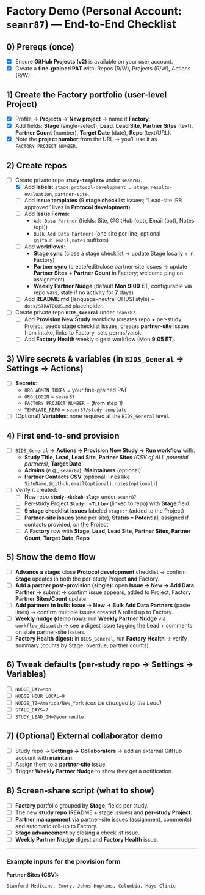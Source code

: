 # Factory Demo (Personal Account: `seanr87`) — End-to-End Checklist

## 0) Prereqs (once)
- [x] Ensure **GitHub Projects (v2)** is available on your user account.
- [x] Create a **fine-grained PAT** with: Repos (R/W), Projects (R/W), Actions (R/W).

## 1) Create the **Factory** portfolio (user-level Project)
- [x] Profile → **Projects** → **New project** → name it **Factory**.
- [x] Add fields: **Stage** (single-select), **Lead**, **Lead Site**, **Partner Sites** (text), **Partner Count** (number), **Target Date** (date), **Repo** (text/URL).
- [x] Note the **project number** from the URL → you’ll use it as `FACTORY_PROJECT_NUMBER`.

## 2) Create repos
- [ ] Create private repo **`study-template`** under `seanr87`.
  - [x] Add **labels**: `stage:protocol-development … stage:results-evaluation`, `partner-site`.
  - [ ] Add **issue templates** (9 **stage checklist** issues; “Lead-site IRB approved” lives in **Protocol development**).
  - [ ] Add **Issue Forms**:  
    - `Add Data Partner` (fields: Site, @GitHub (opt), Email (opt), Notes (opt))  
    - `Bulk Add Data Partners` (one site per line; optional `@github,email,notes` suffixes)
  - [ ] Add **workflows**:  
    - **Stage sync** (close a stage checklist → update Stage locally + in Factory)  
    - **Partner sync** (create/edit/close partner-site issues → update **Partner Sites** + **Partner Count** in Factory; welcome ping on assignment)  
    - **Weekly Partner Nudge** (default **Mon 9:00 ET**, configurable via repo vars; stale if no activity for **7** days)
  - [ ] Add **README.md** (language-neutral OHDSI style) + `docs/STRATEGUS.md` placeholder.
- [ ] Create private repo **`BIDS_General`** under `seanr87`.
  - [ ] Add **Provision New Study** workflow (creates repo + per-study Project, seeds stage checklist issues, creates **partner-site** issues from intake, links to Factory, sets perms/vars).
  - [ ] Add **Factory Health** weekly digest workflow (Mon **9:05 ET**).

## 3) Wire secrets & variables (in `BIDS_General` → Settings → Actions)
- [ ] **Secrets**:  
  - `ORG_ADMIN_TOKEN` = your fine-grained PAT  
  - `ORG_LOGIN` = `seanr87`  
  - `FACTORY_PROJECT_NUMBER` = (from step 1)  
  - `TEMPLATE_REPO` = `seanr87/study-template`
- [ ] (Optional) **Variables**: none required at the `BIDS_General` level.

## 4) First end-to-end provision
- [ ] `BIDS_General` → **Actions → Provision New Study → Run workflow** with:
  - **Study Title**, **Lead**, **Lead Site**, **Partner Sites** *(CSV of ALL potential partners)*, **Target Date**
  - **Admins** (e.g., `seanr87`), **Maintainers** (optional)
  - **Partner Contacts CSV** (optional; lines like `SiteName,@github,email(optional),notes(optional)`)
- [ ] Verify it created:
  - [ ] New repo **`study-<kebab-slug>`** under `seanr87`
  - [ ] Per-study Project **`Study: <Title>`** (linked to repo) with **Stage** field
  - [ ] **9 stage checklist issues** labeled `stage:*` (added to the Project)
  - [ ] **Partner-site issues** (one per site), **Status = Potential**, assigned if contacts provided, on the Project
  - [ ] A **Factory** row with **Stage, Lead, Lead Site, Partner Sites, Partner Count, Target Date, Repo**

## 5) Show the demo flow
- [ ] **Advance a stage:** close **Protocol development** checklist → confirm **Stage** updates in both the per-study Project **and** Factory.
- [ ] **Add a partner post-provision (single):** open **Issue → New → Add Data Partner** → submit → confirm issue appears, added to Project, Factory **Partner Sites/Count** update.
- [ ] **Add partners in bulk:** **Issue → New → Bulk Add Data Partners** (paste lines) → confirm multiple issues created & rolled up to Factory.
- [ ] **Weekly nudge (demo now):** run **Weekly Partner Nudge** via `workflow_dispatch` → see a digest issue tagging the Lead + comments on stale partner-site issues.
- [ ] **Factory Health digest:** in `BIDS_General`, run **Factory Health** → verify summary (counts by Stage, overdue, partner counts).

## 6) Tweak defaults (per-study repo → Settings → Variables)
- [ ] `NUDGE_DAY=Mon`
- [ ] `NUDGE_HOUR_LOCAL=9`
- [ ] `NUDGE_TZ=America/New_York` *(can be changed by the Lead)*
- [ ] `STALE_DAYS=7`
- [ ] `STUDY_LEAD_GH=@yourhandle`

## 7) (Optional) External collaborator demo
- [ ] Study repo → **Settings → Collaborators** → add an external GitHub account with **maintain**.
- [ ] Assign them to a **partner-site** issue.
- [ ] Trigger **Weekly Partner Nudge** to show they get a notification.

## 8) Screen-share script (what to show)
- [ ] **Factory** portfolio grouped by **Stage**; fields per study.
- [ ] The new **study repo** (README + stage issues) and **per-study Project**.
- [ ] **Partner management** via partner-site issues (assignment, comments) and automatic roll-up to Factory.
- [ ] **Stage advancement** by closing a checklist issue.
- [ ] **Weekly Partner Nudge** digest and **Factory Health** issue.

---

### Example inputs for the provision form

**Partner Sites (CSV):**
```text
Stanford Medicine, Emory, Johns Hopkins, Columbia, Mayo Clinic
